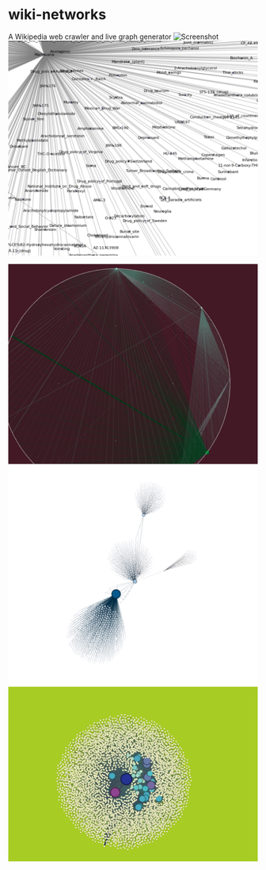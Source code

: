 wiki-networks
=============

A Wikipedia web crawler and live graph generator
![Screenshot](/plot1.png)
![Screenshot](/plot1-zoom.png)

![Screenshot](/screenshot_023750.png)
![Screenshot](/screenshot_023760.png)
![Screenshot](screenshot_024740.png)
